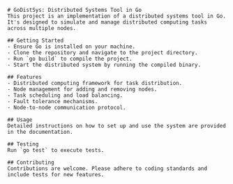     # GoDistSys: Distributed Systems Tool in Go
    This project is an implementation of a distributed systems tool in Go. It's designed to simulate and manage distributed computing tasks across multiple nodes.

    ## Getting Started
    - Ensure Go is installed on your machine.
    - Clone the repository and navigate to the project directory.
    - Run `go build` to compile the project.
    - Start the distributed system by running the compiled binary.

    ## Features
    - Distributed computing framework for task distribution.
    - Node management for adding and removing nodes.
    - Task scheduling and load balancing.
    - Fault tolerance mechanisms.
    - Node-to-node communication protocol.

    ## Usage
    Detailed instructions on how to set up and use the system are provided in the documentation.

    ## Testing
    Run `go test` to execute tests.

    ## Contributing
    Contributions are welcome. Please adhere to coding standards and include tests for new features.
    

